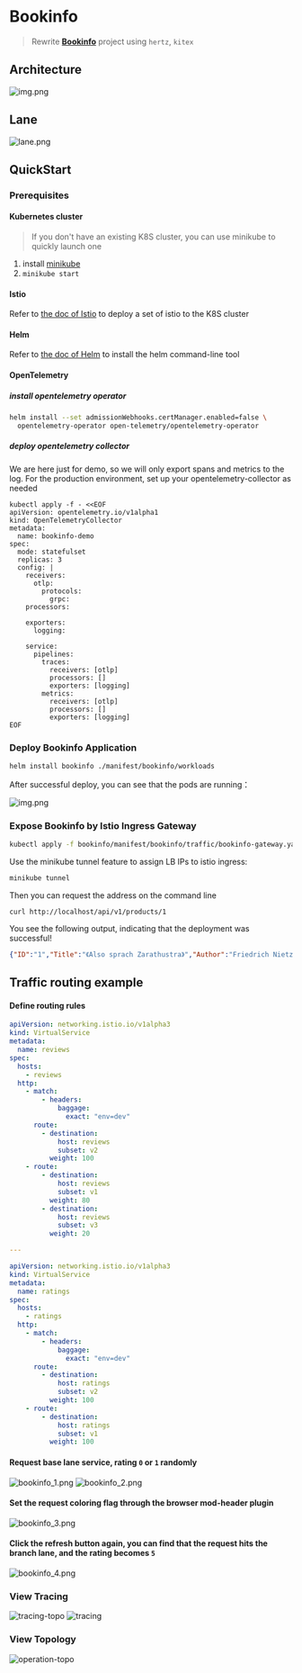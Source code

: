 # Bookinfo

> Rewrite **[Bookinfo](https://istio.io/latest/docs/examples/bookinfo/)** project using `hertz`, `kitex`

## Architecture
![img.png](./docs/bookinfo-arch.svg)

## Lane
![lane.png](./docs/lane.svg)

## QuickStart

### Prerequisites
#### Kubernetes cluster
> If you don't have an existing K8S cluster, you can use minikube to quickly launch one

1. install [minikube](https://minikube.sigs.k8s.io/docs/start/)
2. `minikube start`

#### Istio
Refer to [the doc of Istio](https://istio.io/latest/docs/setup/install/istioctl/) to deploy a set of istio to the K8S cluster

#### Helm
Refer to [the doc of Helm](https://helm.sh/docs/intro/install/) to install the helm command-line tool

#### OpenTelemetry

##### install opentelemetry operator
```bash
helm install --set admissionWebhooks.certManager.enabled=false \
  opentelemetry-operator open-telemetry/opentelemetry-operator
```

##### deploy opentelemetry collector
We are here just for demo, so we will only export spans and metrics to the log. For the production environment, set up your opentelemetry-collector as needed
```shell
kubectl apply -f - <<EOF
apiVersion: opentelemetry.io/v1alpha1
kind: OpenTelemetryCollector
metadata:
  name: bookinfo-demo
spec:
  mode: statefulset
  replicas: 3
  config: |
    receivers:
      otlp:
        protocols:
          grpc:
    processors:

    exporters:
      logging:

    service:
      pipelines:
        traces:
          receivers: [otlp]
          processors: []
          exporters: [logging]
        metrics:
          receivers: [otlp]
          processors: []
          exporters: [logging]          
EOF
```

### Deploy Bookinfo Application
```bash
helm install bookinfo ./manifest/bookinfo/workloads
```
After successful deploy, you can see that the pods are running：

![img.png](docs/pods.png)

### Expose Bookinfo by Istio Ingress Gateway
```bash
kubectl apply -f bookinfo/manifest/bookinfo/traffic/bookinfo-gateway.yaml
```
Use the minikube tunnel feature to assign LB IPs to istio ingress:
```bash
minikube tunnel
```
Then you can request the address on the command line
```shell
curl http://localhost/api/v1/products/1
```
You see the following output, indicating that the deployment was successful!
```json
{"ID":"1","Title":"《Also sprach Zarathustra》","Author":"Friedrich Nietzsche","Description":"Thus Spoke Zarathustra: A Book for All and None, also translated as Thus Spake Zarathustra, is a work of philosophical fiction written by German philosopher Friedrich Nietzsche between 1883 and 1885.","Rating":0}
```


## Traffic routing example

#### Define routing rules

```yaml
apiVersion: networking.istio.io/v1alpha3
kind: VirtualService
metadata:
  name: reviews
spec:
  hosts:
    - reviews
  http:
    - match:
        - headers:
            baggage:
              exact: "env=dev"
      route:
        - destination:
            host: reviews
            subset: v2
          weight: 100
    - route:
        - destination:
            host: reviews
            subset: v1
          weight: 80
        - destination:
            host: reviews
            subset: v3
          weight: 20

---

apiVersion: networking.istio.io/v1alpha3
kind: VirtualService
metadata:
  name: ratings
spec:
  hosts:
    - ratings
  http:
    - match:
        - headers:
            baggage:
              exact: "env=dev"
      route:
        - destination:
            host: ratings
            subset: v2
          weight: 100
    - route:
        - destination:
            host: ratings
            subset: v1
          weight: 100
```

#### Request base lane service, rating `0` or `1` randomly
![bookinfo_1.png](docs/bookinfo_rating_1.jpeg)
![bookinfo_2.png](docs/bookinfo_without_rating.jpeg)

#### Set the request coloring flag through the browser mod-header plugin
![bookinfo_3.png](docs/bookinfo_header.png)

#### Click the refresh button again, you can find that the request hits the branch lane, and the rating becomes `5`
![bookinfo_4.png](docs/bookinfo_canary.jpeg)


### View Tracing
![tracing-topo](docs/coa-tracing-topo.png)
![tracing](docs/coa-tracing.png)

### View Topology
![operation-topo](docs/upstream-operation-topo.png)
